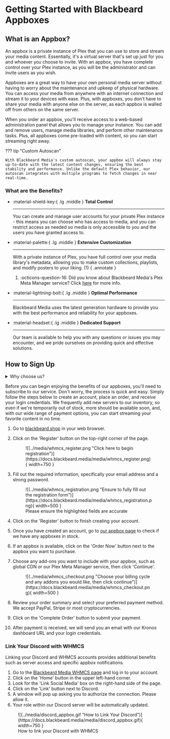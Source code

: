 # Getting Started with Blackbeard Appboxes

## What is an Appbox?

An appbox is a private instance of Plex that you can use to store and stream your media content. Essentially, it's a virtual server that's set up just for you and whoever you choose to invite. With an appbox, you have complete control over your Plex instance, as you will be the administrator and can invite users as you wish.

Appboxes are a great way to have your own personal media server without having to worry about the maintenance and upkeep of physical hardware. You can access your media from anywhere with an internet connection and stream it to your devices with ease. Plus, with appboxes, you don't have to share your media with anyone else on the server, as each appbox is walled off from others on the same server.

When you order an appbox, you'll receive access to a web-based administration panel that allows you to manage your instance. You can add and remove users, manage media libraries, and perform other maintenance tasks. Plus, all appboxes come pre-loaded with content, so you can start streaming right away.

??? tip "Custom Autoscan"

    With Blackbeard Media's custom autoscan, your appbox will always stay up-to-date with the latest content changes, ensuring the best stability and performance. Unlike the default Plex behavior, our autoscan integrates with multiple programs to fetch changes in near real-time.

### What are the Benefits?

<div class="grid cards" markdown>

-   :material-shield-key:{ .lg .middle } __Total Control__

    ---

    You can create and manage user accounts for your private Plex instance - this means you can choose who has access to media, and you can restrict access as needed so media is only accessible to you and the users you have granted access to.

-   :material-palette:{ .lg .middle } __Extensive Customization__

    ---

    With a private instance of Plex, you have full control over your media library's metadata, allowing you to make custom collections, playlists, and modify posters to your liking. (1)
    { .annotate }
    
    1. :octicons-question-16: Did you know about Blackbeard Media's Plex Meta Manager service? Click [here](/troubleshooting/server/pmm) for more info.

-   :material-lightning-bolt:{ .lg .middle } __Optimal Performance__

    ---

    Blackbeard Media uses the latest generation hardware to provide you with the best performance and reliability for your appboxes.


-   :material-headset:{ .lg .middle } __Dedicated Support__

    ---

    Our team is available to help you with any questions or issues you may encounter, and we pride ourselves on providing quick and effective solutions.
  
</div> 

## How to Sign Up


 <details>
  <summary>Why choose us?</summary>
 <br />
 Our service is unique because we focus on providing the best quality all around - whether it's the content we offer, our hardware and network, or our community. Here are some specific features and benefits that set us apart:
 <br />
<ul>
  <li><strong>Fast and Reliable:</strong> Our global CDN, utilizing <a href="https://datapacket.com" target="_blank">Datapacket</a>'s optimized network, ensures that our server is always up and running, so you can access your favorite content whenever you want, without any lag or buffering. It even geolocates the best route from the server to each individual user so you'll get the same experience, regardless of where you are.</li>
  <li><strong>Dedicated Technical Support:</strong> We offer support through Discord and have a dedicated team that is located throughout the world, so you will get help regardless of where you live or the time of day. Our support team also provides a friendly and personalized service, so you'll never feel like you're just another number.</li>
  <li><strong>Engaging Community:</strong> We have a huge emphasis on our community and encourage all users to join our Discord to engage in conversation and help out all other users. Our community is known for being welcoming and supportive. We have regular giveaways and events as well as curated, daily questions to engage users and weekly movie selections to drive conversation and help you discover more to watch!</li>
 </ul>
  </details>

Before you can begin enjoying the benefits of our appboxes, you'll need to subscribe to our service. Don't worry, the process is quick and easy. Simply follow the steps below to create an account, place an order, and receive your login credentials. We frequently add new servers to our inventory, so even if we're temporarily out of stock, more should be available soon, and, with our wide range of payment options, you can start streaming your favorite content in no time.

1. Go to [blackbeard.shop](https://blackbeard.shop/) in your web browser.
2. Click on the 'Register' button on the top-right corner of the page.
    
    <figure markdown>
    ![(../media/whmcs_register.png "Click here to begin registration")](https://docs.blackbeard.media/media/whmcs_register.png){ width=750 }
      <figcaption></figcaption>
    </figure>
    
3. Fill out the required information, specifically your email address and a strong password.
    
    <figure markdown>
    ![(../media/whmcs_registration.png "Ensure to fully fill out the registration form")](https://docs.blackbeard.media/media/whmcs_registration.png){ width=500 }
      <figcaption>Please ensure the highlighted fields are accurate</figcaption>
    </figure>
    
4. Click on the 'Register' button to finish creating your account.
5. Once you have created an account, go to [our appbox page](https://blackbeard.shop/index.php?rp=/store/appbox) to check if we have any appboxes in stock.
6. If an appbox is available, click on the 'Order Now' button next to the appbox you want to purchase.
7. Choose any add-ons you want to include with your appbox, such as global CDN or our Plex Meta Manager service, then click 'Continue'.
    
    <figure markdown>
    ![(../media/whmcs_checkout.png "Choose your billing cycle and any addons you would like, then click continue")](https://docs.blackbeard.media/media/whmcs_checkout.png){ width=500 }
      <figcaption></figcaption>
    </figure>
    
8. Review your order summary and select your preferred payment method. We accept PayPal, Stripe or most cryptocurrencies.
9. Click on the 'Complete Order' button to submit your payment.
10. After payment is received, we will send you an email with our Kronos dashboard URL and your login credentials.

### Link Your Discord with WHMCS

Linking your Discord and WHMCS accounts provides additional benefits such as server access and specific appbox notifications.

1. Go to the [Blackbeard Media WHMCS page](https://blackbeard.shop/) and log in to your account.
2. Click on the 'Home' button in the upper left-hand corner.
3. Look for the 'Link Social Media' box on the right-hand side of the page.
4. Click on the 'Link' button next to Discord.
5. A window will pop up asking you to authorize the connection. Please allow it.
6. Your role within our Discord server will be automatically updated.

<figure markdown>
![(../media/discord_appbox.gif "How to Link Your Discord")](https://docs.blackbeard.media/media/discord_appbox.gif){ width=750 }
  <figcaption>How to link your Discord with WHMCS</figcaption>
</figure>
